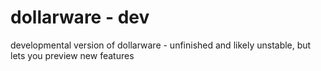 # dollarware - dev
developmental version of dollarware - unfinished and likely unstable, but lets you preview new features
